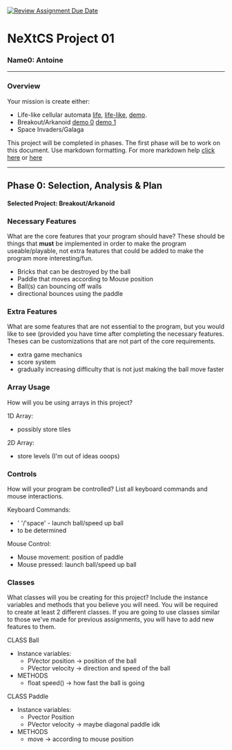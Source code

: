 [![Review Assignment Due Date](https://classroom.github.com/assets/deadline-readme-button-22041afd0340ce965d47ae6ef1cefeee28c7c493a6346c4f15d667ab976d596c.svg)](https://classroom.github.com/a/PX83n--N)
# NeXtCS Project 01
### Name0: Antoine
---

### Overview
Your mission is create either:
- Life-like cellular automata [life](https://en.wikipedia.org/wiki/Conway%27s_Game_of_Life), [life-like](https://en.wikipedia.org/wiki/Life-like_cellular_automaton), [demo](https://www.netlogoweb.org/launch#https://www.netlogoweb.org/assets/modelslib/Sample%20Models/Computer%20Science/Cellular%20Automata/Life.nlogo).
- Breakout/Arkanoid [demo 0](https://elgoog.im/breakout/)  [demo 1](https://www.crazygames.com/game/atari-breakout)
- Space Invaders/Galaga

This project will be completed in phases. The first phase will be to work on this document. Use markdown formatting. For more markdown help [click here](https://github.com/adam-p/markdown-here/wiki/Markdown-Cheatsheet) or [here](https://docs.github.com/en/get-started/writing-on-github/getting-started-with-writing-and-formatting-on-github/basic-writing-and-formatting-syntax)


---

## Phase 0: Selection, Analysis & Plan

#### Selected Project: Breakout/Arkanoid

### Necessary Features
What are the core features that your program should have? These should be things that __must__ be implemented in order to make the program useable/playable, not extra features that could be added to make the program more interesting/fun.

- Bricks that can be destroyed by the ball
- Paddle that moves according to Mouse position
- Ball(s) can bouncing off walls
- directional bounces using the paddle

### Extra Features
What are some features that are not essential to the program, but you would like to see (provided you have time after completing the necessary features. Theses can be customizations that are not part of the core requirements.

- extra game mechanics
- score system
- gradually increasing difficulty that is not just making the ball move faster

### Array Usage
How will you be using arrays in this project?

1D Array:
- possibly store tiles

2D Array:
- store levels 
(I'm out of ideas ooops)

### Controls
How will your program be controlled? List all keyboard commands and mouse interactions.

Keyboard Commands:
- ' '/'space' - launch ball/speed up ball
- to be determined

Mouse Control:
- Mouse movement: position of paddle
- Mouse pressed: launch ball/speed up ball


### Classes
What classes will you be creating for this project? Include the instance variables and methods that you believe you will need. You will be required to create at least 2 different classes. If you are going to use classes similar to those we've made for previous assignments, you will have to add new features to them.

CLASS Ball
- Instance variables:
  - PVector position -> position of the ball
  - PVector velocity -> direction and speed of the ball
- METHODS
  - float speed() -> how fast the ball is going

CLASS Paddle
- Instance variables:
  - Pvector Position
  - PVector velocity -> maybe diagonal paddle idk
- METHODS
  - move -> according to mouse position
